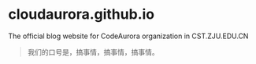 # cloudaurora.github.io
The official blog website for CodeAurora organization in CST.ZJU.EDU.CN
> 我们的口号是，搞事情，搞事情，搞事情。
